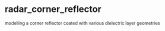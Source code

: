 # radar_corner_reflector
modelling a corner reflector coated with various dielectric layer geometries
